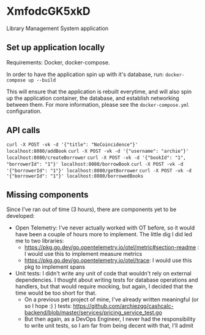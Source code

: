 # XmfodcGK5xkD
Library Management System application

## Set up application locally
Requirements: Docker, docker-compose.

In order to have the application spin up with it's database, run:
`docker-compose up --build`

This will ensure that the application is rebuilt everytime, and will also spin up the application container, the database, and establish networking between them. For more information, please see the `docker-compose.yml` configuration.

## API calls
`curl -X POST -vk -d '{"title": "NoCoincidence"}' localhost:8080/addBook`
`curl -X POST -vk -d '{"username": "archie"}' localhost:8080/createBorrower`
`curl -X POST -vk -d '{"bookId": "1", "borrowerId": "1"}' localhost:8080/borrowBook`
`curl -X POST -vk -d '{"borrowerId": "1"}' localhost:8080/getBorrower`
`curl -X POST -vk -d '{"borrowerId": "1"}' localhost:8080/borrowedBooks`

## Missing components
Since I've ran out of time (3 hours), there are components yet to be developed:
- Open Telemetry: I've never actually worked with OT before, so it would have been a couple of hours more to implement. The little dig I did led me to two libraries:
    - https://pkg.go.dev/go.opentelemetry.io/otel/metric#section-readme : I would use this to implement measure metrics
    - https://pkg.go.dev/go.opentelemetry.io/otel/trace: I would use this pkg to implement spans
- Unit tests: I didn't write any unit of code that wouldn't rely on external dependencies. I thought about writing tests for database operations and handlers, but that would require mocking, but again, I decided that the time would be too short for that.
    - On a previous pet project of mine, I've already written meaningful (or so I hope :) ) tests: https://github.com/archiezgg/cashcalc-backend/blob/master/services/pricing_service_test.go
    - But then again, as a DevOps Engineer, I never had the responsibility to write unit tests, so I am far from being decent with that, I'll admit